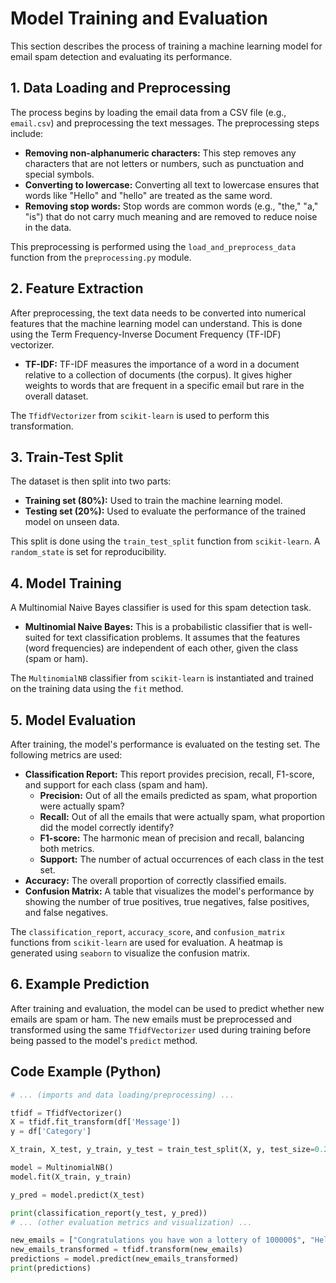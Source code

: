 # Model Training and Evaluation

This section describes the process of training a machine learning model for email spam detection and evaluating its performance.

## 1. Data Loading and Preprocessing

The process begins by loading the email data from a CSV file (e.g., `email.csv`) and preprocessing the text messages. The preprocessing steps include:

*   **Removing non-alphanumeric characters:** This step removes any characters that are not letters or numbers, such as punctuation and special symbols.
*   **Converting to lowercase:** Converting all text to lowercase ensures that words like "Hello" and "hello" are treated as the same word.
*   **Removing stop words:** Stop words are common words (e.g., "the," "a," "is") that do not carry much meaning and are removed to reduce noise in the data.

This preprocessing is performed using the `load_and_preprocess_data` function from the `preprocessing.py` module.

## 2. Feature Extraction

After preprocessing, the text data needs to be converted into numerical features that the machine learning model can understand. This is done using the Term Frequency-Inverse Document Frequency (TF-IDF) vectorizer.

*   **TF-IDF:** TF-IDF measures the importance of a word in a document relative to a collection of documents (the corpus). It gives higher weights to words that are frequent in a specific email but rare in the overall dataset.

The `TfidfVectorizer` from `scikit-learn` is used to perform this transformation.

## 3. Train-Test Split

The dataset is then split into two parts:

*   **Training set (80%):** Used to train the machine learning model.
*   **Testing set (20%):** Used to evaluate the performance of the trained model on unseen data.

This split is done using the `train_test_split` function from `scikit-learn`. A `random_state` is set for reproducibility.

## 4. Model Training

A Multinomial Naive Bayes classifier is used for this spam detection task.

*   **Multinomial Naive Bayes:** This is a probabilistic classifier that is well-suited for text classification problems. It assumes that the features (word frequencies) are independent of each other, given the class (spam or ham).

The `MultinomialNB` classifier from `scikit-learn` is instantiated and trained on the training data using the `fit` method.

## 5. Model Evaluation

After training, the model's performance is evaluated on the testing set. The following metrics are used:

*   **Classification Report:** This report provides precision, recall, F1-score, and support for each class (spam and ham).
    *   **Precision:** Out of all the emails predicted as spam, what proportion were actually spam?
    *   **Recall:** Out of all the emails that were actually spam, what proportion did the model correctly identify?
    *   **F1-score:** The harmonic mean of precision and recall, balancing both metrics.
    *   **Support:** The number of actual occurrences of each class in the test set.
*   **Accuracy:** The overall proportion of correctly classified emails.
*   **Confusion Matrix:** A table that visualizes the model's performance by showing the number of true positives, true negatives, false positives, and false negatives.

The `classification_report`, `accuracy_score`, and `confusion_matrix` functions from `scikit-learn` are used for evaluation. A heatmap is generated using `seaborn` to visualize the confusion matrix.

## 6. Example Prediction

After training and evaluation, the model can be used to predict whether new emails are spam or ham. The new emails must be preprocessed and transformed using the same `TfidfVectorizer` used during training before being passed to the model's `predict` method.

## Code Example (Python)

```python
# ... (imports and data loading/preprocessing) ...

tfidf = TfidfVectorizer()
X = tfidf.fit_transform(df['Message'])
y = df['Category']

X_train, X_test, y_train, y_test = train_test_split(X, y, test_size=0.2, random_state=42)

model = MultinomialNB()
model.fit(X_train, y_train)

y_pred = model.predict(X_test)

print(classification_report(y_test, y_pred))
# ... (other evaluation metrics and visualization) ...

new_emails = ["Congratulations you have won a lottery of 100000$", "Hello how are you doing today"]
new_emails_transformed = tfidf.transform(new_emails)
predictions = model.predict(new_emails_transformed)
print(predictions)
